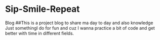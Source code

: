 # Sip-Smile-Repeat
Blog 
##This is a project blog to share ma day to day and also knowledge Just somethingI do for fun and cuz I wanna practice a  bit of code and get better with time in different fields.

